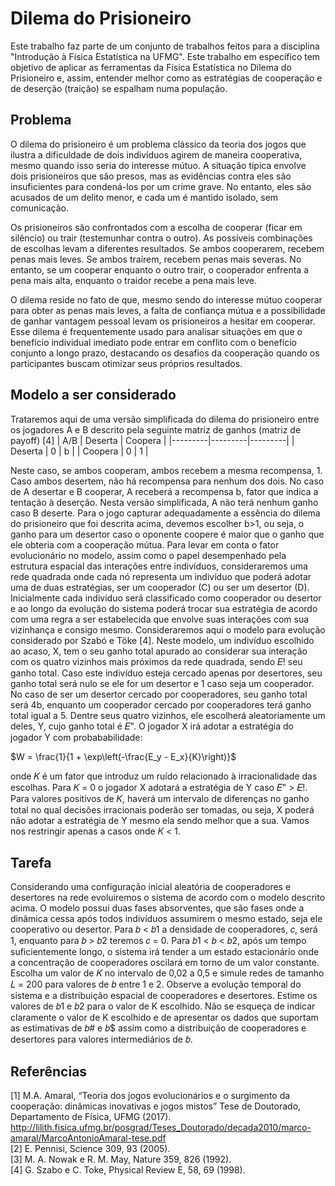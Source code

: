 # Dilema do Prisioneiro
Este trabalho faz parte de um conjunto de trabalhos feitos para a disciplina "Introdução à Física Estatística na UFMG". Este trabalho em específico tem objetivo de aplicar as ferramentas da Física Estatística no Dilema do Prisioneiro e, assim, entender melhor como as estratégias de cooperação e de deserção (traição) se espalham numa população.

## Problema

O dilema do prisioneiro é um problema clássico da teoria dos jogos que ilustra a dificuldade de dois indivíduos agirem de maneira cooperativa, mesmo quando isso seria do interesse mútuo. A situação típica envolve dois prisioneiros que são presos, mas as evidências contra eles são insuficientes para condená-los por um crime grave. No entanto, eles são acusados de um delito menor, e cada um é mantido isolado, sem comunicação.

Os prisioneiros são confrontados com a escolha de cooperar (ficar em silêncio) ou trair (testemunhar contra o outro). As possíveis combinações de escolhas levam a diferentes resultados. Se ambos cooperarem, recebem penas mais leves. Se ambos traírem, recebem penas mais severas. No entanto, se um cooperar enquanto o outro trair, o cooperador enfrenta a pena mais alta, enquanto o traidor recebe a pena mais leve.

O dilema reside no fato de que, mesmo sendo do interesse mútuo cooperar para obter as penas mais leves, a falta de confiança mútua e a possibilidade de ganhar vantagem pessoal levam os prisioneiros a hesitar em cooperar. Esse dilema é frequentemente usado para analisar situações em que o benefício individual imediato pode entrar em conflito com o benefício conjunto a longo prazo, destacando os desafios da cooperação quando os participantes buscam otimizar seus próprios resultados.

## Modelo a ser considerado
Trataremos aqui de uma versão simplificada do dilema do prisioneiro entre os jogadores A e B descrito pela seguinte matriz de ganhos (matriz de payoff) [4]
| A/B     | Deserta | Coopera |
|---------|---------|---------|
| Deserta | 0       | b       |
| Coopera | 0       | 1       |

Neste caso, se ambos cooperam, ambos recebem a mesma recompensa, 1. Caso ambos
desertem, não há recompensa para nenhum dos dois. No caso de A desertar e B
cooperar, A receberá a recompensa b, fator que indica a tentação à deserção. Nesta
versão simplificada, A não terá nenhum ganho caso B deserte. Para o jogo capturar
adequadamente a essência do dilema do prisioneiro que foi descrita acima, devemos
escolher b>1, ou seja, o ganho para um desertor caso o oponente coopere é maior que
o ganho que ele obteria com a cooperação mútua.
Para levar em conta o fator evolucionário no modelo, assim como o papel
desempenhado pela estrutura espacial das interações entre indivíduos, consideraremos
uma rede quadrada onde cada nó representa um indivíduo que poderá adotar uma de
duas estratégias, ser um cooperador (C) ou ser um desertor (D). Inicialmente cada
indivíduo será classificado como cooperador ou desertor e ao longo da evolução do
sistema poderá trocar sua estratégia de acordo com uma regra a ser estabelecida que
envolve suas interações com sua vizinhança e consigo mesmo. Consideraremos aqui o
modelo para evolução considerado por Szabó e Töke [4]. Neste modelo, um indivíduo
escolhido ao acaso, X, tem o seu ganho total apurado ao considerar sua interação com
os quatro vizinhos mais próximos da rede quadrada, sendo 𝐸! seu ganho total. Caso
este indivíduo esteja cercado apenas por desertores, seu ganho total será nulo se ele for
um desertor e 1 caso seja um cooperador. No caso de ser um desertor cercado por
cooperadores, seu ganho total será 4b, enquanto um cooperador cercado por
cooperadores terá ganho total igual a 5. Dentre seus quatro vizinhos, ele escolherá
aleatoriamente um deles, Y, cujo ganho total é 𝐸". O jogador X irá adotar a estratégia
do jogador Y com probababilidade:


$W = \frac{1}{1 + \exp\left(-\frac{E_y - E_x}{K}\right)}$


onde 𝐾 é um fator que introduz um ruído relacionado à irracionalidade das escolhas.
Para 𝐾 = 0 o jogador X adotará a estratégia de Y caso 𝐸" > 𝐸!. Para valores positivos
de 𝐾, haverá um intervalo de diferenças no ganho total no qual decisões irracionais
poderão ser tomadas, ou seja, X poderá não adotar a estratégia de Y mesmo ela sendo
melhor que a sua. Vamos nos restringir apenas a casos onde 𝐾 < 1.

## Tarefa

Considerando uma configuração inicial aleatória de cooperadores e desertores na rede
evoluiremos o sistema de acordo com o modelo descrito acima. O modelo possui duas
fases absorventes, que são fases onde a dinâmica cessa após todos indivíduos
assumirem o mesmo estado, seja ele cooperativo ou desertor. Para 𝑏 < 𝑏1 a densidade
de cooperadores, 𝑐, será 1, enquanto para 𝑏 > 𝑏2 teremos 𝑐 = 0. Para 𝑏1 < 𝑏 < 𝑏2,
após um tempo suficientemente longo, o sistema irá tender a um estado estacionário
onde a concentração de cooperadores oscilará em torno de um valor constante. Escolha
um valor de 𝐾 no intervalo de 0,02 a 0,5 e simule redes de tamanho 𝐿 = 200 para
valores de 𝑏 entre 1 e 2. Observe a evolução temporal do sistema e a distribuição
espacial de cooperadores e desertores. Estime os valores de 𝑏1 e 𝑏2 para o valor de K
escolhido. Não se esqueça de indicar claramente o valor de K escolhido e de apresentar
os dados que suportam as estimativas de 𝑏# e 𝑏$ assim como a distribuição de
cooperadores e desertores para valores intermediários de 𝑏.

## Referências
[1] M.A. Amaral, “Teoria dos jogos evolucionários e o surgimento da cooperação:
dinâmicas inovativas e jogos mistos” Tese de Doutorado, Departamento de Física, UFMG
(2017). http://lilith.fisica.ufmg.br/posgrad/Teses_Doutorado/decada2010/marco-amaral/MarcoAntonioAmaral-tese.pdf \
[2] E. Pennisi, Science 309, 93 (2005).\
[3] M. A. Nowak e R. M. May, Nature 359, 826 (1992).\
[4] G. Szabo e C. Toke, Physical Review E, 58, 69 (1998).



